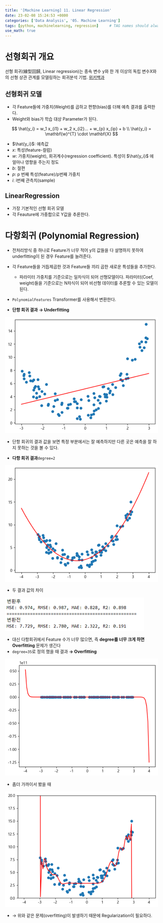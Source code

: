 ```yaml
---
title: '[Machine Learning] 11. Linear Regression'
date: 23-02-08 15:24:53 +0800
categories: ['Data Analysis', '05. Machine Learning']
tags: [python, machinelearning, regression]     # TAG names should always be lowercase
use_math: true
---
```


# 선형회귀 개요

선형 회귀(線型回歸, Linear regression)는 종속 변수 y와 한 개 이상의 독립 변수X와의 선형 상관 관계를 모델링하는 회귀분석 기법. [위키백과](https://ko.wikipedia.org/wiki/%EC%84%A0%ED%98%95_%ED%9A%8C%EA%B7%80)

## 선형회귀 모델
- 각 Feature들에 가중치(Weight)를 곱하고 편향(bias)를 더해 예측 결과를 출력한다.
- Weight와 bias가 학습 대상 Parameter가 된다.

$$
\hat{y_i} = w_1 x_{i1} + w_2 x_{i2}... + w_{p} x_{ip} + b
\\
\hat{y_i} = \mathbf{w}^{T} \cdot \mathbf{X} 
$$

- $\hat{y_i}$: 예측값
- $x$: 특성(feature-컬럼)
- $w$: 가중치(weight), 회귀계수(regression coefficient). 특성이 $\hat{y_i}$ 에 얼마나 영향을 주는지 정도
- $b$: 절편
- $p$: p 번째 특성(feature)/p번째 가중치
- $i$: i번째 관측치(sample)

## LinearRegression
- 가장 기본적인 선형 회귀 모델
- 각 Feauture에 가중합으로 Y값을 추론한다.

# 다항회귀 (Polynomial Regression)
- 전처리방식 중 하나로 Feature가 너무 적어 y의 값들을 다 설명하지 못하여 underfitting이 된 경우 Feature를 늘려준다.
- 각 Feature들을 거듭제곱한 것과 Feature들 끼리 곱한 새로운 특성들을 추가한다.
    - 파라미터 가중치를 기준으로는 일차식이 되어 선형모델이다. 파라미터(Coef, weight)들을 기준으로는 N차식이 되어 비선형 데이터를 추론할 수 있는 모델이 된다.
- `PolynomialFeatures` Transformer를 사용해서 변환한다.

- **단항 회귀 결과** **&rarr; Underfitting**

![linear regression](../../../assets/img/playdata/05_machine_learning/11-01.png)

- 단항 회귀의 결과 값을 보면 특정 부분에서는 잘 예측하지만 다른 곳은 예측을 잘 하지 못하는 것을 볼 수 있다.

- **다항 회귀 결과**`degree=2`

![polynomial regression](../../../assets/img/playdata/05_machine_learning/11-02.png)

- 두 결과 값의 차이

![Alt text](../../../assets/img/playdata/05_machine_learning/11-03.png)


- 대신 다항회귀에서 Feature 수가 너무 많으면, 즉 **degree를 너무 크게 하면 Overfitting** 문제가 생긴다
- `degree=35`로 정의 했을 때 결과 **&rarr; Overfitting**

![Alt text](../../../assets/img/playdata/05_machine_learning/11-05.png)

- 좀더 가까이서 봤을 때

![Alt text](../../../assets/img/playdata/05_machine_learning/11-04.png)


- &rarr; 위와 같은 문제(overfitting)이 발생하기 때문에 Regularization이 필요하다.